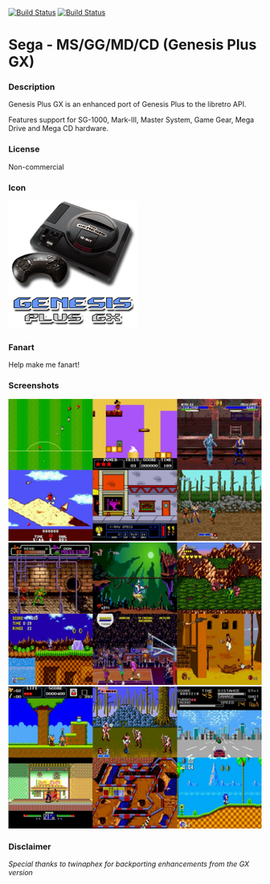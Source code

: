 [![Build Status](https://travis-ci.org/kodi-game/game.libretro.genplus.svg?branch=master)](https://travis-ci.org/kodi-game/game.libretro.genplus)
[![Build Status](https://ci.appveyor.com/api/projects/status/github/kodi-game/game.libretro.genplus?svg=true)](https://ci.appveyor.com/project/kodi-game/game-libretro-genplus)

# Sega - MS/GG/MD/CD (Genesis Plus GX)

### Description

Genesis Plus GX is an enhanced port of Genesis Plus to the libretro API.

Features support for SG-1000, Mark-III, Master System, Game Gear, Mega Drive and Mega CD hardware.

### License

Non-commercial

### Icon

![Icon](game.libretro.genplus/resources/icon.png)

### Fanart

Help make me fanart!

### Screenshots

![Screenshot](game.libretro.genplus/resources/screenshot-01.jpg)
![Screenshot](game.libretro.genplus/resources/screenshot-02.jpg)
![Screenshot](game.libretro.genplus/resources/screenshot-03.jpg)

### Disclaimer

*Special thanks to twinaphex for backporting enhancements from the GX version*
